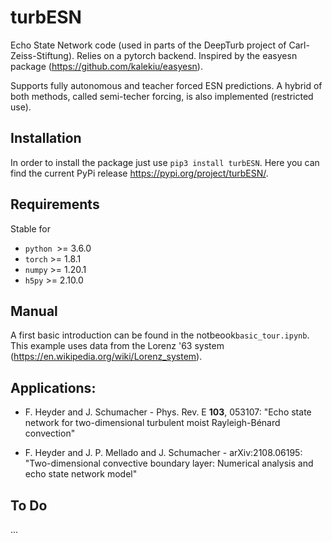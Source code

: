 # turbESN
Echo State Network code (used in parts of the DeepTurb project of Carl-Zeiss-Stiftung). Relies on a pytorch backend. Inspired by the easyesn package (https://github.com/kalekiu/easyesn).

Supports fully autonomous and teacher forced ESN predictions. A hybrid of both methods, called semi-techer forcing, is also implemented (restricted use).

## Installation
In order to install the package just use `pip3 install turbESN`. Here you can find the current PyPi release https://pypi.org/project/turbESN/.

## Requirements
Stable for
- `python `>=  3.6.0
- `torch`  >= 1.8.1
- `numpy`  >= 1.20.1
- `h5py`   >= 2.10.0 


## Manual
A first basic introduction can be found in the notbeook`basic_tour.ipynb`.  This example uses data from the Lorenz '63 system (https://en.wikipedia.org/wiki/Lorenz_system).


## Applications:
- F. Heyder and J. Schumacher - Phys. Rev. E **103**, 053107:
  "Echo state network for two-dimensional turbulent moist Rayleigh-Bénard convection"
  
- F. Heyder and J. P. Mellado and J. Schumacher - arXiv:2108.06195: 
  "Two-dimensional convective boundary layer: Numerical analysis and echo state network model"

## To Do
...
